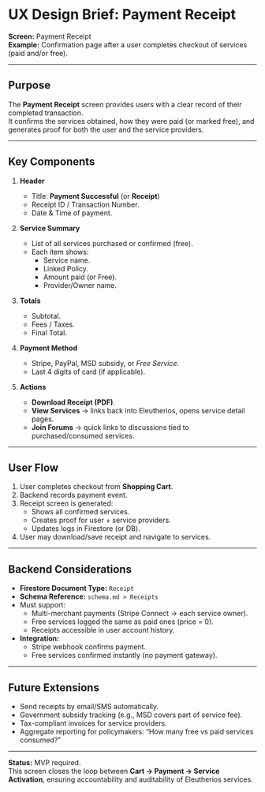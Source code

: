 # UX Design Brief: Payment Receipt

**Screen:** Payment Receipt  
**Example:** Confirmation page after a user completes checkout of services (paid and/or free).  

---

## Purpose
The **Payment Receipt** screen provides users with a clear record of their completed transaction.  
It confirms the services obtained, how they were paid (or marked free), and generates proof for both the user and the service providers.  

---

## Key Components

1. **Header**
   - Title: **Payment Successful** (or **Receipt**)  
   - Receipt ID / Transaction Number.  
   - Date & Time of payment.  

2. **Service Summary**
   - List of all services purchased or confirmed (free).  
   - Each item shows:  
     - Service name.  
     - Linked Policy.  
     - Amount paid (or Free).  
     - Provider/Owner name.  

3. **Totals**
   - Subtotal.  
   - Fees / Taxes.  
   - Final Total.  

4. **Payment Method**
   - Stripe, PayPal, MSD subsidy, or *Free Service*.  
   - Last 4 digits of card (if applicable).  

5. **Actions**
   - **Download Receipt (PDF)**.  
   - **View Services** → links back into Eleutherios, opens service detail pages.  
   - **Join Forums** → quick links to discussions tied to purchased/consumed services.  

---

## User Flow
1. User completes checkout from **Shopping Cart**.  
2. Backend records payment event.  
3. Receipt screen is generated:  
   - Shows all confirmed services.  
   - Creates proof for user + service providers.  
   - Updates logs in Firestore (or DB).  
4. User may download/save receipt and navigate to services.  

---

## Backend Considerations
- **Firestore Document Type:** `Receipt`  
- **Schema Reference:** `schema.md > Receipts`  
- Must support:  
  - Multi-merchant payments (Stripe Connect → each service owner).  
  - Free services logged the same as paid ones (price = 0).  
  - Receipts accessible in user account history.  
- **Integration:**  
  - Stripe webhook confirms payment.  
  - Free services confirmed instantly (no payment gateway).  

---

## Future Extensions
- Send receipts by email/SMS automatically.  
- Government subsidy tracking (e.g., MSD covers part of service fee).  
- Tax-compliant invoices for service providers.  
- Aggregate reporting for policymakers: “How many free vs paid services consumed?”  

---

**Status:** MVP required.  
This screen closes the loop between **Cart → Payment → Service Activation**, ensuring accountability and auditability of Eleutherios services.
